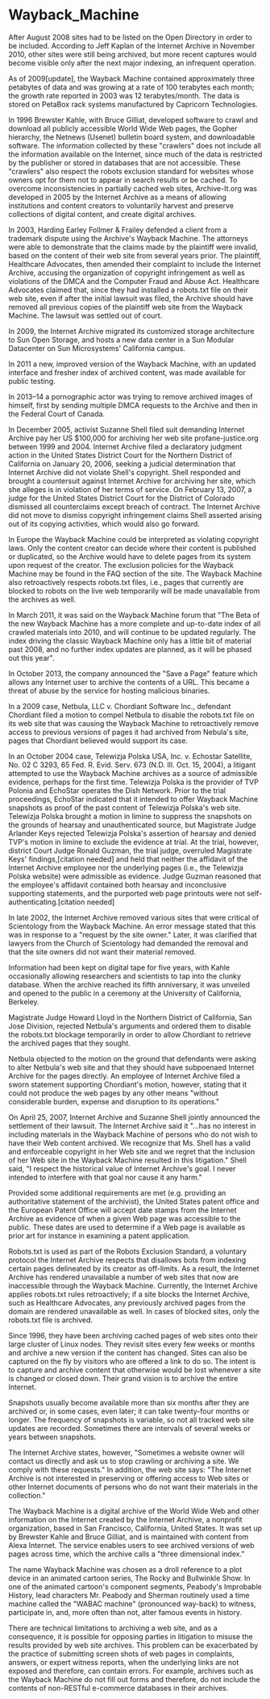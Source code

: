 # Wayback_Machine

After August 2008 sites had to be listed on the Open Directory in order to be included. According to Jeff Kaplan of the Internet Archive in November 2010, other sites were still being archived, but more recent captures would become visible only after the next major indexing, an infrequent operation.

As of 2009[update], the Wayback Machine contained approximately three petabytes of data and was growing at a rate of 100 terabytes each month; the growth rate reported in 2003 was 12 terabytes/month. The data is stored on PetaBox rack systems manufactured by Capricorn Technologies.

In 1996 Brewster Kahle, with Bruce Gilliat, developed software to crawl and download all publicly accessible World Wide Web pages, the Gopher hierarchy, the Netnews (Usenet) bulletin board system, and downloadable software. The information collected by these "crawlers" does not include all the information available on the Internet, since much of the data is restricted by the publisher or stored in databases that are not accessible. These "crawlers" also respect the robots exclusion standard for websites whose owners opt for them not to appear in search results or be cached. To overcome inconsistencies in partially cached web sites, Archive-It.org was developed in 2005 by the Internet Archive as a means of allowing institutions and content creators to voluntarily harvest and preserve collections of digital content, and create digital archives.

In 2003, Harding Earley Follmer & Frailey defended a client from a trademark dispute using the Archive's Wayback Machine. The attorneys were able to demonstrate that the claims made by the plaintiff were invalid, based on the content of their web site from several years prior. The plaintiff, Healthcare Advocates, then amended their complaint to include the Internet Archive, accusing the organization of copyright infringement as well as violations of the DMCA and the Computer Fraud and Abuse Act. Healthcare Advocates claimed that, since they had installed a robots.txt file on their web site, even if after the initial lawsuit was filed, the Archive should have removed all previous copies of the plaintiff web site from the Wayback Machine. The lawsuit was settled out of court.

In 2009, the Internet Archive migrated its customized storage architecture to Sun Open Storage, and hosts a new data center in a Sun Modular Datacenter on Sun Microsystems' California campus.

In 2011 a new, improved version of the Wayback Machine, with an updated interface and fresher index of archived content, was made available for public testing.

In 2013–14 a pornographic actor was trying to remove archived images of himself, first by sending multiple DMCA requests to the Archive and then in the Federal Court of Canada.

In December 2005, activist Suzanne Shell filed suit demanding Internet Archive pay her US $100,000 for archiving her web site profane-justice.org between 1999 and 2004. Internet Archive filed a declaratory judgment action in the United States District Court for the Northern District of California on January 20, 2006, seeking a judicial determination that Internet Archive did not violate Shell's copyright. Shell responded and brought a countersuit against Internet Archive for archiving her site, which she alleges is in violation of her terms of service. On February 13, 2007, a judge for the United States District Court for the District of Colorado dismissed all counterclaims except breach of contract. The Internet Archive did not move to dismiss copyright infringement claims Shell asserted arising out of its copying activities, which would also go forward.

In Europe the Wayback Machine could be interpreted as violating copyright laws. Only the content creator can decide where their content is published or duplicated, so the Archive would have to delete pages from its system upon request of the creator. The exclusion policies for the Wayback Machine may be found in the FAQ section of the site. The Wayback Machine also retroactively respects robots.txt files, i.e., pages that currently are blocked to robots on the live web temporarily will be made unavailable from the archives as well.

In March 2011, it was said on the Wayback Machine forum that "The Beta of the new Wayback Machine has a more complete and up-to-date index of all crawled materials into 2010, and will continue to be updated regularly. The index driving the classic Wayback Machine only has a little bit of material past 2008, and no further index updates are planned, as it will be phased out this year".

In October 2013, the company announced the "Save a Page" feature which allows any Internet user to archive the contents of a URL. This became a threat of abuse by the service for hosting malicious binaries.

In a 2009 case, Netbula, LLC v. Chordiant Software Inc., defendant Chordiant filed a motion to compel Netbula to disable the robots.txt file on its web site that was causing the Wayback Machine to retroactively remove access to previous versions of pages it had archived from Nebula's site, pages that Chordiant believed would support its case.

In an October 2004 case, Telewizja Polska USA, Inc. v. Echostar Satellite, No. 02 C 3293, 65 Fed. R. Evid. Serv. 673 (N.D. Ill. Oct. 15, 2004), a litigant attempted to use the Wayback Machine archives as a source of admissible evidence, perhaps for the first time. Telewizja Polska is the provider of TVP Polonia and EchoStar operates the Dish Network. Prior to the trial proceedings, EchoStar indicated that it intended to offer Wayback Machine snapshots as proof of the past content of Telewizja Polska's web site. Telewizja Polska brought a motion in limine to suppress the snapshots on the grounds of hearsay and unauthenticated source, but Magistrate Judge Arlander Keys rejected Telewizja Polska's assertion of hearsay and denied TVP's motion in limine to exclude the evidence at trial. At the trial, however, district Court Judge Ronald Guzman, the trial judge, overruled Magistrate Keys' findings,[citation needed] and held that neither the affidavit of the Internet Archive employee nor the underlying pages (i.e., the Telewizja Polska website) were admissible as evidence. Judge Guzman reasoned that the employee's affidavit contained both hearsay and inconclusive supporting statements, and the purported web page printouts were not self-authenticating.[citation needed]

In late 2002, the Internet Archive removed various sites that were critical of Scientology from the Wayback Machine. An error message stated that this was in response to a "request by the site owner." Later, it was clarified that lawyers from the Church of Scientology had demanded the removal and that the site owners did not want their material removed.

Information had been kept on digital tape for five years, with Kahle occasionally allowing researchers and scientists to tap into the clunky database. When the archive reached its fifth anniversary, it was unveiled and opened to the public in a ceremony at the University of California, Berkeley.

Magistrate Judge Howard Lloyd in the Northern District of California, San Jose Division, rejected Netbula's arguments and ordered them to disable the robots.txt blockage temporarily in order to allow Chordiant to retrieve the archived pages that they sought.

Netbula objected to the motion on the ground that defendants were asking to alter Netbula's web site and that they should have subpoenaed Internet Archive for the pages directly. An employee of Internet Archive filed a sworn statement supporting Chordiant's motion, however, stating that it could not produce the web pages by any other means "without considerable burden, expense and disruption to its operations."

On April 25, 2007, Internet Archive and Suzanne Shell jointly announced the settlement of their lawsuit. The Internet Archive said it "...has no interest in including materials in the Wayback Machine of persons who do not wish to have their Web content archived. We recognize that Ms. Shell has a valid and enforceable copyright in her Web site and we regret that the inclusion of her Web site in the Wayback Machine resulted in this litigation." Shell said, "I respect the historical value of Internet Archive's goal. I never intended to interfere with that goal nor cause it any harm."

Provided some additional requirements are met (e.g. providing an authoritative statement of the archivist), the United States patent office and the European Patent Office will accept date stamps from the Internet Archive as evidence of when a given Web page was accessible to the public. These dates are used to determine if a Web page is available as prior art for instance in examining a patent application.

Robots.txt is used as part of the Robots Exclusion Standard, a voluntary protocol the Internet Archive respects that disallows bots from indexing certain pages delineated by its creator as off-limits. As a result, the Internet Archive has rendered unavailable a number of web sites that now are inaccessible through the Wayback Machine. Currently, the Internet Archive applies robots.txt rules retroactively; if a site blocks the Internet Archive, such as Healthcare Advocates, any previously archived pages from the domain are rendered unavailable as well. In cases of blocked sites, only the robots.txt file is archived.

Since 1996, they have been archiving cached pages of web sites onto their large cluster of Linux nodes. They revisit sites every few weeks or months and archive a new version if the content has changed. Sites can also be captured on the fly by visitors who are offered a link to do so. The intent is to capture and archive content that otherwise would be lost whenever a site is changed or closed down. Their grand vision is to archive the entire Internet.

Snapshots usually become available more than six months after they are archived or, in some cases, even later; it can take twenty-four months or longer.  The frequency of snapshots is variable, so not all tracked web site updates are recorded. Sometimes there are intervals of several weeks or years between snapshots.

The Internet Archive states, however, "Sometimes a website owner will contact us directly and ask us to stop crawling or archiving a site. We comply with these requests." In addition, the web site says: "The Internet Archive is not interested in preserving or offering access to Web sites or other Internet documents of persons who do not want their materials in the collection."

The Wayback Machine is a digital archive of the World Wide Web and other information on the Internet created by the Internet Archive, a nonprofit organization, based in San Francisco, California, United States. It was set up by Brewster Kahle and Bruce Gilliat, and is maintained with content from Alexa Internet. The service enables users to see archived versions of web pages across time, which the archive calls a "three dimensional index."

The name Wayback Machine was chosen as a droll reference to a plot device in an animated cartoon series, The Rocky and Bullwinkle Show. In one of the animated cartoon's component segments, Peabody's Improbable History, lead characters Mr. Peabody and Sherman routinely used a time machine called the "WABAC machine" (pronounced way-back) to witness, participate in, and, more often than not, alter famous events in history.

There are technical limitations to archiving a web site, and as a consequence, it is possible for opposing parties in litigation to misuse the results provided by web site archives. This problem can be exacerbated by the practice of submitting screen shots of web pages in complaints, answers, or expert witness reports, when the underlying links are not exposed and therefore, can contain errors. For example, archives such as the Wayback Machine do not fill out forms and therefore, do not include the contents of non-RESTful e-commerce databases in their archives.